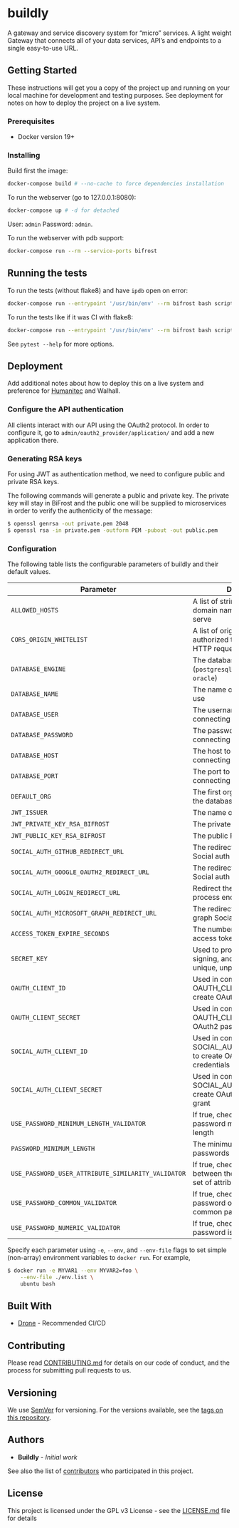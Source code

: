 # buildly

A gateway and service discovery system for “micro” services. A light weight Gateway that connects all of your data services, API’s and endpoints to a single easy-to-use URL.

## Getting Started

These instructions will get you a copy of the project up and running on your local machine for development and testing purposes. See deployment for notes on how to deploy the project on a live system.

### Prerequisites

* Docker version 19+

### Installing

Build first the image:

```bash
docker-compose build # --no-cache to force dependencies installation
```

To run the webserver (go to 127.0.0.1:8080):

```bash
docker-compose up # -d for detached
```

User: `admin`
Password: `admin`.

To run the webserver with pdb support:

```bash
docker-compose run --rm --service-ports bifrost
```

## Running the tests

To run the tests (without flake8) and have `ipdb` open on error:

```bash
docker-compose run --entrypoint '/usr/bin/env' --rm bifrost bash scripts/run-tests.sh --keepdb --bash_on_finish
```

To run the tests like if it was CI with flake8:

```bash
docker-compose run --entrypoint '/usr/bin/env' --rm bifrost bash scripts/run-tests.sh --ci
```

See `pytest --help` for more options.

## Deployment

Add additional notes about how to deploy this on a live system and preference for [Humanitec](https://humanitec.com) and Walhall.

### Configure the API authentication

All clients interact with our API using the OAuth2 protocol. In order to
configure it, go to `admin/oauth2_provider/application/` and add a new
application there.

### Generating RSA keys

For using JWT as authentication method, we need to configure public and
private RSA keys.

The following commands will generate a public and private key. The private
key will stay in BiFrost and the public one will be supplied to
microservices in order to verify the authenticity of the message:

```bash
$ openssl genrsa -out private.pem 2048
$ openssl rsa -in private.pem -outform PEM -pubout -out public.pem
```

### Configuration

The following table lists the configurable parameters of buildly and their default values.

|             Parameter               |            Description             |                    Default                |
|-------------------------------------|------------------------------------|-------------------------------------------|
| `ALLOWED_HOSTS`                     | A list of strings representing the domain names the app can serve  | `[]`      |
| `CORS_ORIGIN_WHITELIST`             | A list of origins that are authorized to make cross-site HTTP requests  | `[]` |
| `DATABASE_ENGINE`                   | The database backend to use. (`postgresql`, `mysql`, `sqlite3` or `oracle`) | `` |
| `DATABASE_NAME`                     | The name of the database to use          | ``                                  |
| `DATABASE_USER`                     | The username to use when connecting to the database | ``                       |
| `DATABASE_PASSWORD`                 | The password to use when connecting to the database | ``                       |
| `DATABASE_HOST`                     | The host to use when connecting to the database | ``                           |
| `DATABASE_PORT`                     | The port to use when connecting to the database | ``                           |
| `DEFAULT_ORG`                       | The first organization created in the database  | `My Organization`            |
| `JWT_ISSUER`                        | The name of the JWT issuer               | ``                                  |
| `JWT_PRIVATE_KEY_RSA_BIFROST`       | The private RSA KEY                      | ``                                  |
| `JWT_PUBLIC_KEY_RSA_BIFROST`        | The public RSA KEY                       | ``                                  |
| `SOCIAL_AUTH_GITHUB_REDIRECT_URL`   | The redirect URL for GitHub Social auth  | None                                |
| `SOCIAL_AUTH_GOOGLE_OAUTH2_REDIRECT_URL`  | The redirect URL for Google Social auth  | None                          |
| `SOCIAL_AUTH_LOGIN_REDIRECT_URL`    | Redirect the user once the auth process ended successfully | None                              |
| `SOCIAL_AUTH_MICROSOFT_GRAPH_REDIRECT_URL` | The redirect URL for Microsoft graph Social auth | None                 |
| `ACCESS_TOKEN_EXPIRE_SECONDS`       | The number of seconds an access token remains valid | None                                |
| `SECRET_KEY`                        | Used to provide cryptographic signing, and should be set to a unique, unpredictable value | None |
| `OAUTH_CLIENT_ID`                   | Used in combination with OAUTH_CLIENT_SECRET to create OAuth2 password grant | None |
| `OAUTH_CLIENT_SECRET`               | Used in combination with OAUTH_CLIENT_ID to create OAuth2 password grant | None |
| `SOCIAL_AUTH_CLIENT_ID`             | Used in combination with SOCIAL_AUTH_CLIENT_SECRET to create OAuth2 client credentials grant | None |
| `SOCIAL_AUTH_CLIENT_SECRET`         | Used in combination with SOCIAL_AUTH_CLIENT_ID to create OAuth2 client credentials grant | None |
| `USE_PASSWORD_MINIMUM_LENGTH_VALIDATOR`   | If true, checks whether the password meets a minimum length | None       |
| `PASSWORD_MINIMUM_LENGTH`           | The minimum length of passwords      | `6` |
| `USE_PASSWORD_USER_ATTRIBUTE_SIMILARITY_VALIDATOR`  | If true, checks the similarity between the password and a set of attributes of the user | None |
| `USE_PASSWORD_COMMON_VALIDATOR`     | If true, checks whether the password occurs in a list of common passwords | None |
| `USE_PASSWORD_NUMERIC_VALIDATOR`    | If true, checks whether the password isn’t entirely numeric | None |

Specify each parameter using `-e`, `--env`, and `--env-file` flags to set simple (non-array) environment variables to `docker run`. For example,

```bash
$ docker run -e MYVAR1 --env MYVAR2=foo \
    --env-file ./env.list \
    ubuntu bash
```

## Built With

* [Drone](http://www.drone.io) - Recommended CI/CD

## Contributing

Please read [CONTRIBUTING.md](https://github.com/buildlyio/docs/CONTRIBUTING) for details on our code of conduct, and the process for submitting pull requests to us.

## Versioning

We use [SemVer](http://semver.org/) for versioning. For the versions available, see the [tags on this repository](https://github.com/your/project/tags).

## Authors

* **Buildly** - *Initial work*

See also the list of [contributors](https://github.com/buidlyio/bifrost/contributors) who participated in this project.

## License

This project is licensed under the GPL v3 License - see the [LICENSE.md](LICENSE.md) file for details
